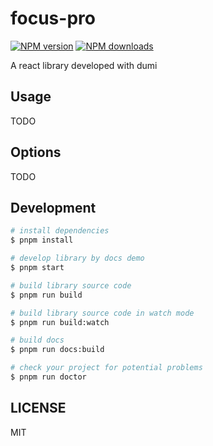 # focus-pro

[![NPM version](https://img.shields.io/npm/v/focus-pro.svg?style=flat)](https://npmjs.org/package/focus-pro)
[![NPM downloads](http://img.shields.io/npm/dm/focus-pro.svg?style=flat)](https://npmjs.org/package/focus-pro)

A react library developed with dumi

## Usage

TODO

## Options

TODO

## Development

```bash
# install dependencies
$ pnpm install

# develop library by docs demo
$ pnpm start

# build library source code
$ pnpm run build

# build library source code in watch mode
$ pnpm run build:watch

# build docs
$ pnpm run docs:build

# check your project for potential problems
$ pnpm run doctor
```

## LICENSE

MIT
